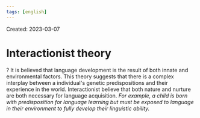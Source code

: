 ```yaml
---
tags: [english] 
---
```

Created: 2023-03-07

# Interactionist theory
?
It is believed that language development is the result of both innate and environmental factors. This theory suggests that there is a complex interplay between a individual's genetic predispositions and their experience in the world. Interactionist believe that both nature and nurture are both necessary for language acquisition.
*For example, a child is born with predisposition for language learning but must be exposed to language in their environment to fully develop their linguistic ability.*
<!--SR:!2023-05-01,21,210-->